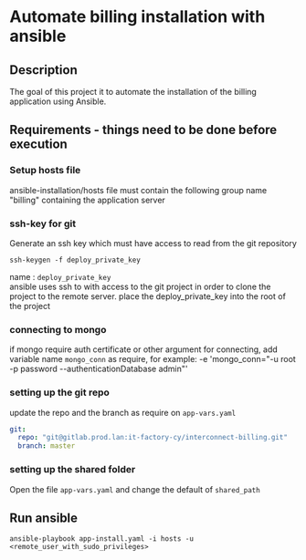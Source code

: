 # Automate billing installation with ansible

## Description

The goal of this project it to automate the installation of the billing application using Ansible.



## Requirements - things need to be done before execution

### Setup hosts file

   ansible-installation/hosts file must contain the following group name "billing" containing the application server

### ssh-key for git 

Generate an ssh key which must have access to read from the git repository
```
ssh-keygen -f deploy_private_key
```
name : `deploy_private_key`<br>
ansible uses ssh to with access to the git project in order to clone the project to the remote server.
place the deploy_private_key into the root of the project

### connecting to mongo
if mongo require auth certificate or other argument for connecting, add variable name `mongo_conn`  as require, for example:
-e 'mongo_conn="-u root -p password --authenticationDatabase admin"'

### setting up the git repo
update the repo and the branch as require on `app-vars.yaml`
```yaml
git:
  repo: "git@gitlab.prod.lan:it-factory-cy/interconnect-billing.git"
  branch: master
```

### setting up the shared folder

Open the file  `app-vars.yaml` and change the default of `shared_path`

## Run ansible

```
ansible-playbook app-install.yaml -i hosts -u <remote_user_with_sudo_privileges>


